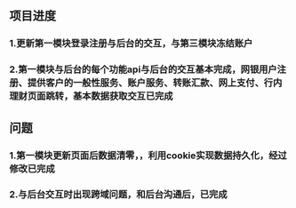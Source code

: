 ## 项目进度
### 1.更新第一模块登录注册与后台的交互，与第三模块冻结账户
### 2.第一模块与后台的每个功能api与后台的交互基本完成，网银用户注册、提供客户的一般性服务、账户服务、转账汇款、网上支付、行内理财页面跳转，基本数据获取交互已完成
## 问题
### 1.第一模块更新页面后数据清零，，利用cookie实现数据持久化，经过修改已完成
### 2.与后台交互时出现跨域问题，和后台沟通后，已完成